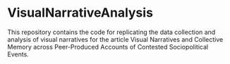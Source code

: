 # VisualNarrativeAnalysis
This repository contains the code for replicating the data collection and analysis of visual narratives for the article Visual Narratives and Collective Memory across Peer-Produced Accounts of Contested Sociopolitical Events.
